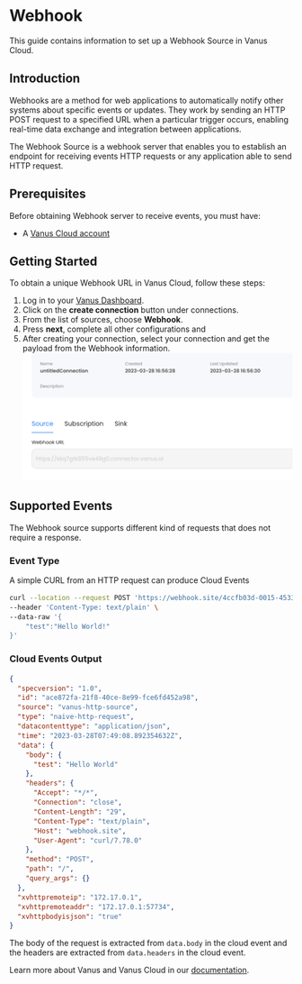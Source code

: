 # Webhook

This guide contains information to set up a Webhook Source in Vanus Cloud.

## Introduction

Webhooks are a method for web applications to automatically notify other systems about specific events or updates. They work by sending an HTTP POST request to a specified URL when a particular trigger occurs, enabling real-time data exchange and integration between applications.

The Webhook Source is a webhook server that enables you to establish an endpoint for receiving events HTTP requests or any application able to send HTTP request. 


## Prerequisites

Before obtaining Webhook server to receive events, you must have:

- A [Vanus Cloud account](https://cloud.vanus.ai)

## Getting Started

To obtain a unique Webhook URL in Vanus Cloud, follow these steps:

1. Log in to your [Vanus Dashboard](https://cloud.vanus.ai/dashboard).
2. Click on the **create connection** button under connections.
3. From the list of sources, choose **Webhook**.
4. Press **next**, complete all other configurations and 
5. After creating your connection, select your connection and get the payload from the Webhook information.
   ![](images/payload.png)

## Supported Events

The Webhook source supports different kind of requests that does not require a response.

### Event Type

A simple CURL from an HTTP request can produce Cloud Events

```bash
curl --location --request POST 'https://webhook.site/4ccfb03d-0015-4533-aa70-ac181ebe98b5' \
--header 'Content-Type: text/plain' \
--data-raw '{
    "test":"Hello World!"
}'

```

### Cloud Events Output

```json
{
  "specversion": "1.0",
  "id": "ace872fa-21f8-40ce-8e99-fce6fd452a98",
  "source": "vanus-http-source",
  "type": "naive-http-request",
  "datacontenttype": "application/json",
  "time": "2023-03-28T07:49:08.892354632Z",
  "data": {
    "body": {
      "test": "Hello World"
    },
    "headers": {
      "Accept": "*/*",
      "Connection": "close",
      "Content-Length": "29",
      "Content-Type": "text/plain",
      "Host": "webhook.site",
      "User-Agent": "curl/7.78.0"
    },
    "method": "POST",
    "path": "/",
    "query_args": {}
  },
  "xvhttpremoteip": "172.17.0.1",
  "xvhttpremoteaddr": "172.17.0.1:57734",
  "xvhttpbodyisjson": "true"
}
```

The body of the request is extracted from `data.body` in the cloud event and the headers are extracted from `data.headers` in the cloud event.


Learn more about Vanus and Vanus Cloud in our [documentation](https://docs.vanus.ai).